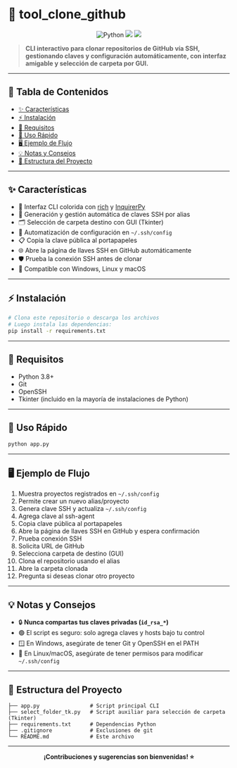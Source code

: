 # 🚀 tool_clone_github

<p align="center">
  <img src="https://img.shields.io/badge/Python-3.8%2B-blue?logo=python" alt="Python">
  <img src="https://img.shields.io/badge/Git-required-red?logo=git">
  <img src="https://img.shields.io/badge/SSH-required-green?logo=openssh">
</p>

> **CLI interactivo para clonar repositorios de GitHub vía SSH, gestionando claves y configuración automáticamente, con interfaz amigable y selección de carpeta por GUI.**

---

## 📑 Tabla de Contenidos

- [✨ Características](#-características)
- [⚡ Instalación](#-instalación)
- [🔧 Requisitos](#-requisitos)
- [🚦 Uso Rápido](#-uso-rápido)
- [🖥️ Ejemplo de Flujo](#-ejemplo-de-flujo)
- [💡 Notas y Consejos](#-notas-y-consejos)
- [📂 Estructura del Proyecto](#-estructura-del-proyecto)

---

## ✨ Características

- 🎨 Interfaz CLI colorida con [rich](https://github.com/Textualize/rich) y [InquirerPy](https://github.com/kazhala/InquirerPy)
- 🔑 Generación y gestión automática de claves SSH por alias
- 🗂️ Selección de carpeta destino con GUI (Tkinter)
- 🤖 Automatización de configuración en `~/.ssh/config`
- 📋 Copia la clave pública al portapapeles
- 🌐 Abre la página de llaves SSH en GitHub automáticamente
- 🛡️ Prueba la conexión SSH antes de clonar
- 🧩 Compatible con Windows, Linux y macOS

---

## ⚡ Instalación

```bash
# Clona este repositorio o descarga los archivos
# Luego instala las dependencias:
pip install -r requirements.txt
```

---

## 🔧 Requisitos

- Python 3.8+
- Git
- OpenSSH
- Tkinter (incluido en la mayoría de instalaciones de Python)

---

## 🚦 Uso Rápido

```bash
python app.py
```

---

## 🖥️ Ejemplo de Flujo

1. Muestra proyectos registrados en `~/.ssh/config`
2. Permite crear un nuevo alias/proyecto
3. Genera clave SSH y actualiza `~/.ssh/config`
4. Agrega clave al ssh-agent
5. Copia clave pública al portapapeles
6. Abre la página de llaves SSH en GitHub y espera confirmación
7. Prueba conexión SSH
8. Solicita URL de GitHub
9. Selecciona carpeta de destino (GUI)
10. Clona el repositorio usando el alias
11. Abre la carpeta clonada
12. Pregunta si deseas clonar otro proyecto

---

## 💡 Notas y Consejos

- 🔒 **Nunca compartas tus claves privadas (`id_rsa_*`)**
- 🟢 El script es seguro: solo agrega claves y hosts bajo tu control
- 🪟 En Windows, asegúrate de tener Git y OpenSSH en el PATH
- 🐧 En Linux/macOS, asegúrate de tener permisos para modificar `~/.ssh/config`

---

## 📂 Estructura del Proyecto

```
├── app.py                # Script principal CLI
├── select_folder_tk.py   # Script auxiliar para selección de carpeta (Tkinter)
├── requirements.txt      # Dependencias Python
├── .gitignore            # Exclusiones de git
└── README.md             # Este archivo
```

---

<p align="center">
  <b>¡Contribuciones y sugerencias son bienvenidas! ⭐</b>
</p>

